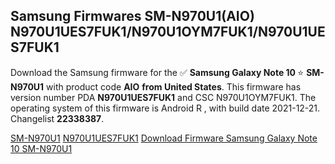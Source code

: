 <h2>Samsung Firmwares SM-N970U1(AIO) N970U1UES7FUK1/N970U1OYM7FUK1/N970U1UES7FUK1</h2>
Download the Samsung firmware for the ✅ <strong>Samsung Galaxy Note 10 </strong> ⭐ <strong>SM-N970U1</strong> with product code <strong>AIO</strong> <strong> from United States</strong>. This firmware has version number PDA <strong>N970U1UES7FUK1</strong> and CSC N970U1OYM7FUK1. The operating system of this firmware is Android R , with build date 2021-12-21. Changelist <strong>22338387</strong>.

[SM-N970U1](https://samfirm.shop/samsung/model/SM-N970U1)
[N970U1UES7FUK1](https://samfirm.shop/samsung/pda/N970U1UES7FUK1)
[Download Firmware Samsung Galaxy Note 10 SM-N970U1](https://samfirm.shop/samsung/firmware/483694)
